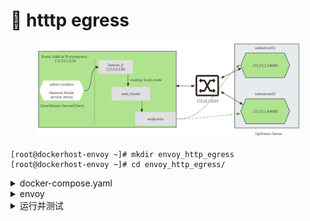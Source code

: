# 🫡 htttp egress

<figure><img src="../../../.gitbook/assets/image (2) (1) (1) (1).png" alt=""><figcaption></figcaption></figure>

```
[root@dockerhost-envoy ~]# mkdir envoy_http_egress
[root@dockerhost-envoy ~]# cd envoy_http_egress/
```



<details>

<summary>docker-compose.yaml</summary>

```yaml
# vim docker-compose.yaml
# cat docker-compose.yaml
version: '3.3'
services:
  envoy:
    image: envoyproxy/envoy:v1.30.1
    volumes:
    - ./envoy.yaml:/etc/envoy/envoy.yaml
    networks:
      envoymesh:
        ipv4_address: 172.23.1.2
        aliases:
        - front-proxy
    depends_on:
    - webserver01
    - webserver02
  client:
    image: www.kubemsb.com/envoy/admin-toolbox:v1.0
    network_mode: "service:envoy"
    depends_on:
    - envoy
  webserver01:
    image: www.kubemsb.com/envoy/demoapp:v1.0
    hostname: webserver01
    networks:
      envoymesh:
        ipv4_address: 172.23.1.3
        aliases:
        - webserver01
  webserver02:
    image: www.kubemsb.com/envoy/demoapp:v1.0
    hostname: webserver02
    networks:
      envoymesh:
        ipv4_address: 172.23.1.4
        aliases:
        - webserver02
networks:
  envoymesh:
    driver: bridge
    ipam:
      config:
        - subnet: 172.23.1.0/24
```



</details>

<details>

<summary>envoy</summary>

```
# vim envoy.yaml
# cat envoy.yaml
```

<pre class="language-yaml"><code class="lang-yaml"><strong>static_resources:
</strong>  listeners:
  - name: listener_0
    address:
      socket_address: { address: 127.0.0.1, port_value: 80 }
    filter_chains:
    - filters:
      - name: envoy.filters.network.http_connection_manager
        typed_config:
          "@type": type.googleapis.com/envoy.extensions.filters.network.http_connection_manager.v3.HttpConnectionManager
          stat_prefix: ingress_http
          codec_type: AUTO
          route_config:
            name: local_route
            virtual_hosts:
            - name: web_service_1
              domains: ["*"]
              routes:
              - match: { prefix: "/" }
                route: { cluster: web_cluster }
          http_filters:
          - name: envoy.filters.http.router
            typed_config:
              "@type": type.googleapis.com/envoy.extensions.filters.http.router.v3.Router
  clusters:
  - name: web_cluster
    connect_timeout: 0.25s
    type: STATIC
    lb_policy: ROUND_ROBIN
    load_assignment:
      cluster_name: web_cluster
      endpoints:
      - lb_endpoints:
        - endpoint:
            address:
              socket_address: { address: 172.23.1.3, port_value: 80 }
        - endpoint:
            address:
              socket_address: { address: 172.23.1.4, port_value: 80 }
</code></pre>

![](<../../../.gitbook/assets/image (6) (1).png>)

</details>

<details>

<summary>运行并测试</summary>

docker-compose up

```bash
# docker-compose up
[+] Running 3/3
 ✔ client 2 layers [⣿⣿]      0B/0B      Pulled                                             0.9s
   ✔ c9b1b535fdd9 Already exists                                                           0.0s
   ✔ 1de2c4c6c672 Pull complete                                                            0.1s
[+] Running 5/3
 ✔ Network envoy_http_egress_envoymesh        Cre...                                       0.0s
 ✔ Container envoy_http_egress-webserver02-1  Created                                      0.1s
 ✔ Container envoy_http_egress-webserver01-1  Created                                      0.1s
 ✔ Container envoy_http_egress-envoy-1        Cre...                                       0.0s
 ✔ Container envoy_http_egress-client-1       Cr...                                        0.0s
Attaching to client-1, envoy-1, webserver01-1, webserver02-1
webserver01-1  |  * Running on http://0.0.0.0:80/ (Press CTRL+C to quit)
webserver02-1  |  * Running on http://0.0.0.0:80/ (Press CTRL+C to quit)
```

```powershell
[root@dockerhost-envoy ~]# docker ps
CONTAINER ID   IMAGE                                      COMMAND                   CREATED          STATUS          PORTS       NAMES
f66cee88e26a   www.kubemsb.com/envoy/admin-toolbox:v1.0   "/bin/sh -c 'sleep 9…"   42 seconds ago   Up 41 seconds               envoy_http_egress-client-1
422fe27d14a3   envoyproxy/envoy:v1.30.1                   "/docker-entrypoint.…"   42 seconds ago   Up 41 seconds   10000/tcp   envoy_http_egress-envoy-1
a8a96135975d   www.kubemsb.com/envoy/demoapp:v1.0         "/bin/sh -c 'python3…"   42 seconds ago   Up 41 seconds               envoy_http_egress-webserver01-1
b6698f0eefad   www.kubemsb.com/envoy/demoapp:v1.0         "/bin/sh -c 'python3…"   42 seconds ago   Up 41 seconds               envoy_http_egress-webserver02-1
```

```powershell
[root@dockerhost-envoy ~]# docker exec -it envoy_http_egress-client-1  /bin/sh

[root@422fe27d14a3 /]# cat /etc/hosts
127.0.0.1       localhost
::1     localhost ip6-localhost ip6-loopback
fe00::0 ip6-localnet
ff00::0 ip6-mcastprefix
ff02::1 ip6-allnodes
ff02::2 ip6-allrouters
172.23.1.2      422fe27d14a3

[root@422fe27d14a3 /]# curl http://127.0.0.1
demoapp v1.0 !! ClientIP: 172.23.1.2, ServerName: webserver01, ServerIP: 172.23.1.3!

[root@422fe27d14a3 /]# curl http://127.0.0.1
demoapp v1.0 !! ClientIP: 172.23.1.2, ServerName: webserver02, ServerIP: 172.23.1.4!
```

</details>
